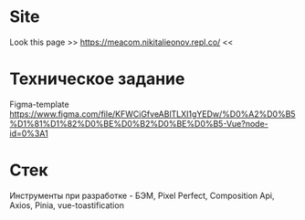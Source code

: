 # Site
Look this page >> https://meacom.nikitalieonov.repl.co/ <<

# Техническое задание
Figma-template https://www.figma.com/file/KFWCiGfveABlTLXI1gYEDw/%D0%A2%D0%B5%D1%81%D1%82%D0%BE%D0%B2%D0%BE%D0%B5-Vue?node-id=0%3A1

# Стек
Инструменты при разработке - БЭМ, Pixel Perfect, Composition Api, Axios, Pinia, vue-toastification
